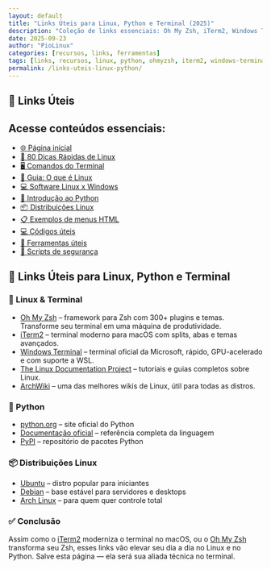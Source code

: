 ```yaml
---
layout: default
title: "Links Úteis para Linux, Python e Terminal (2025)"
description: "Coleção de links essenciais: Oh My Zsh, iTerm2, Windows Terminal, documentação oficial do Linux, Python, Debian e ferramentas para desenvolvedores."
date: 2025-09-23
author: "PioLinux"
categories: [recursos, links, ferramentas]
tags: [links, recursos, linux, python, ohmyzsh, iterm2, windows-terminal]
permalink: /links-uteis-linux-python/
---
```


<h2>🔗 Links Úteis</h2>

<section>
  <h2>Acesse conteúdos essenciais:</h2>
  <ul>
    <li><a href="{{ '/' | relative_url }}">🌐 Página inicial</a></li>
    <li><a href="{{ '/80-dicas-linux-iniciantes/' | relative_url }}">📌 80 Dicas Rápidas de Linux</a></li>
    <li><a href="{{ '/comandos-essenciais-terminal-linux/' | relative_url }}">🖥️ Comandos do Terminal</a></li>
    <li><a href="{{ '/o-que-e-linux/' | relative_url }}">📖 Guia: O que é Linux</a></li>
    <li><a href="{{ '/software-linux-windows-dicas/' | relative_url }}">💻 Software Linux x Windows</a></li>
    <li><a href="{{ '/para-que-serve-python/' | relative_url }}">🐍 Introdução ao Python</a></li>
    <li><a href="{{ '/principais-distros-linux/' | relative_url }}">📦 Distribuições Linux</a></li>
    <li><a href="{{ '/exemplos-menus-html/' | relative_url }}">📋 Exemplos de menus HTML</a></li>
    <li><a href="{{ '/mais-codigos-linux-html-python/' | relative_url }}">💻 Códigos úteis</a></li>
    <li><a href="{{ '/utilitarios-online/' | relative_url }}">🔧 Ferramentas úteis</a></li>
    <li><a href="{{ '/scripts-seguranca-linux/' | relative_url }}">🔐 Scripts de segurança</a></li>
  </ul>


<div id="share" style="text-align:center;margin:15px 0">
  <!-- Espaço para botões de compartilhamento -->
</div> 
 
   
<h2>🔗 Links Úteis para Linux, Python e Terminal</h2>

<h3>🐧 Linux & Terminal</h3>
<ul>
  <li><a href="https://ohmyz.sh">Oh My Zsh</a> – framework para Zsh com 300+ plugins e temas. Transforme seu terminal em uma máquina de produtividade.</li>
  <li><a href="https://iterm2.com">iTerm2</a> – terminal moderno para macOS com splits, abas e temas avançados.</li>
  <li><a href="https://aka.ms/terminal">Windows Terminal</a> – terminal oficial da Microsoft, rápido, GPU-acelerado e com suporte a WSL.</li>
  <li><a href="https://tldp.org">The Linux Documentation Project</a> – tutoriais e guias completos sobre Linux.</li>
  <li><a href="https://wiki.archlinux.org">ArchWiki</a> – uma das melhores wikis de Linux, útil para todas as distros.</li>
</ul>

<h3>🐍 Python</h3>
<ul>
  <li><a href="https://python.org">python.org</a> – site oficial do Python</li>
  <li><a href="https://docs.python.org">Documentação oficial</a> – referência completa da linguagem</li>
  <li><a href="https://pypi.org">PyPI</a> – repositório de pacotes Python</li>
</ul>

<h3>📦 Distribuições Linux</h3>
<ul>
  <li><a href="https://ubuntu.com">Ubuntu</a> – distro popular para iniciantes</li>
  <li><a href="https://debian.org">Debian</a> – base estável para servidores e desktops</li>
  <li><a href="https://archlinux.org">Arch Linux</a> – para quem quer controle total</li>
</ul>


<h3>✅ Conclusão</h3>
<p>Assim como o <a href="https://iterm2.com">iTerm2</a> moderniza o terminal no macOS, ou o <a href="https://ohmyz.sh">Oh My Zsh</a> transforma seu Zsh, esses links vão elevar seu dia a dia no Linux e no Python. Salve esta página — ela será sua aliada técnica no terminal.</p>
</section>
